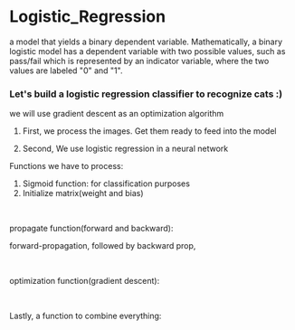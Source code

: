 # Logistic_Regression

a model that yields a binary dependent variable. Mathematically, a binary logistic model has a dependent variable with two possible values, such as pass/fail which is represented by an indicator variable, where the two values are labeled "0" and "1".



### Let's build a logistic regression classifier to recognize cats :)


we will use gradient descent as an optimization algorithm

1. First, we process the images. Get them ready to feed into the model

2. Second, We use logistic regression in a neural network 


Functions we have to process:
1. Sigmoid function: for classification purposes
2. Initialize matrix(weight and bias)

<br>

propagate function(forward and backward):

forward-propagation, followed by backward prop, 

<br>

optimization function(gradient descent):

<br>

Lastly, a function to combine everything:
